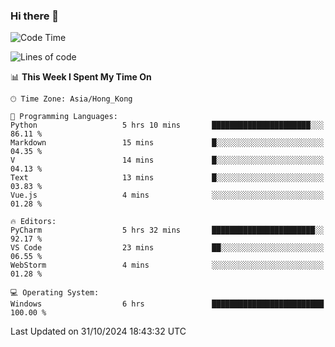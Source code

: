 ### Hi there 👋

<!--
**RoiexLee/RoiexLee** is a ✨ _special_ ✨ repository because its `README.md` (this file) appears on your GitHub profile.

Here are some ideas to get you started:

- 🔭 I’m currently working on ...
- 🌱 I’m currently learning ...
- 👯 I’m looking to collaborate on ...
- 🤔 I’m looking for help with ...
- 💬 Ask me about ...
- 📫 How to reach me: ...
- 😄 Pronouns: ...
- ⚡ Fun fact: ...
-->

<!--START_SECTION:waka-->
![Code Time](http://img.shields.io/badge/Code%20Time-730%20hrs%204%20mins-blue)

![Lines of code](https://img.shields.io/badge/From%20Hello%20World%20I%27ve%20Written-38.4%20thousand%20lines%20of%20code-blue)

📊 **This Week I Spent My Time On** 

```text
🕑︎ Time Zone: Asia/Hong_Kong

💬 Programming Languages: 
Python                   5 hrs 10 mins       ██████████████████████░░░   86.11 % 
Markdown                 15 mins             █░░░░░░░░░░░░░░░░░░░░░░░░   04.35 % 
V                        14 mins             █░░░░░░░░░░░░░░░░░░░░░░░░   04.13 % 
Text                     13 mins             █░░░░░░░░░░░░░░░░░░░░░░░░   03.83 % 
Vue.js                   4 mins              ░░░░░░░░░░░░░░░░░░░░░░░░░   01.28 % 

🔥 Editors: 
PyCharm                  5 hrs 32 mins       ███████████████████████░░   92.17 % 
VS Code                  23 mins             ██░░░░░░░░░░░░░░░░░░░░░░░   06.55 % 
WebStorm                 4 mins              ░░░░░░░░░░░░░░░░░░░░░░░░░   01.28 % 

💻 Operating System: 
Windows                  6 hrs               █████████████████████████   100.00 % 
```


 Last Updated on 31/10/2024 18:43:32 UTC
<!--END_SECTION:waka-->
